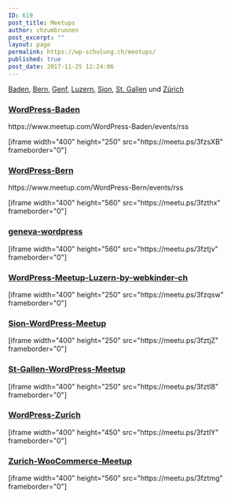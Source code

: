 ```yaml
---
ID: 619
post_title: Meetups
author: chzumbrunnen
post_excerpt: ""
layout: page
permalink: https://wp-schulung.ch/meetups/
published: true
post_date: 2017-11-25 12:24:06
---
```

<p><a href="https://www.meetup.com/WordPress-Baden/" target="_blank" rel="noopener">Baden</a>, <a href="https://www.meetup.com/WordPress-Bern/" target="_blank" rel="noopener">Bern</a>, <a href="https://www.meetup.com/geneva-wordpress/" target="_blank" rel="noopener">Genf</a>, <a href="https://www.meetup.com/WordPress-Meetup-Luzern-by-webkinder-ch/" target="_blank" rel="noopener">Luzern</a>, <a href="https://www.meetup.com/Sion-WordPress-Meetup/" target="_blank" rel="noopener">Sion</a>, <a href="https://www.meetup.com/St-Gallen-WordPress-Meetup/" target="_blank" rel="noopener">St. Gallen</a> und <a href="https://www.meetup.com/WordPress-Zurich/" target="_blank" rel="noopener">Zürich</a></p>
<h3><a href="https://www.meetup.com/WordPress-Baden/" target="_blank" rel="noopener">WordPress-Baden</a></h3>
<p>https://www.meetup.com/WordPress-Baden/events/rss</p>
<p>[iframe width="400" height="250" src="https://meetu.ps/3fzsXB" frameborder="0"]</p>
<h3><a href="https://www.meetup.com/WordPress-Bern/" target="_blank" rel="noopener">WordPress-Bern</a></h3>
<p>https://www.meetup.com/WordPress-Bern/events/rss</p>
<p>[iframe width="400" height="560" src="https://meetu.ps/3fzthx" frameborder="0"]</p>
<h3><a href="https://www.meetup.com/geneva-wordpress/" target="_blank" rel="noopener">geneva-wordpress</a></h3>
<p>[iframe width="400" height="560" src="https://meetu.ps/3fztjv" frameborder="0"]</p>
<h3><a href="https://www.meetup.com/WordPress-Meetup-Luzern-by-webkinder-ch/" target="_blank" rel="noopener">WordPress-Meetup-Luzern-by-webkinder-ch</a></h3>
<p>[iframe width="400" height="250" src="https://meetu.ps/3fzqsw" frameborder="0"]</p>
<h3><a href="https://www.meetup.com/Sion-WordPress-Meetup/" target="_blank" rel="noopener">Sion-WordPress-Meetup</a></h3>
<p>[iframe width="400" height="250" src="https://meetu.ps/3fztjZ" frameborder="0"]</p>
<h3><a href="https://www.meetup.com/St-Gallen-WordPress-Meetup/" target="_blank" rel="noopener">St-Gallen-WordPress-Meetup</a></h3>
<p>[iframe width="400" height="250" src="https://meetu.ps/3fztl8" frameborder="0"]</p>
<h3><a href="https://www.meetup.com/WordPress-Zurich/" target="_blank" rel="noopener">WordPress-Zurich</a></h3>
<p>[iframe width="400" height="450" src="https://meetu.ps/3fztlY" frameborder="0"]</p>
<h3><a href="https://www.meetup.com/Zurich-WooCommerce-Meetup/" target="_blank" rel="noopener">Zurich-WooCommerce-Meetup</a></h3>
<p>[iframe width="400" height="560" src="https://meetu.ps/3fztmg" frameborder="0"]</p>
<p> </p>

<!-- wp:paragraph -->
<p></p>
<!-- /wp:paragraph -->